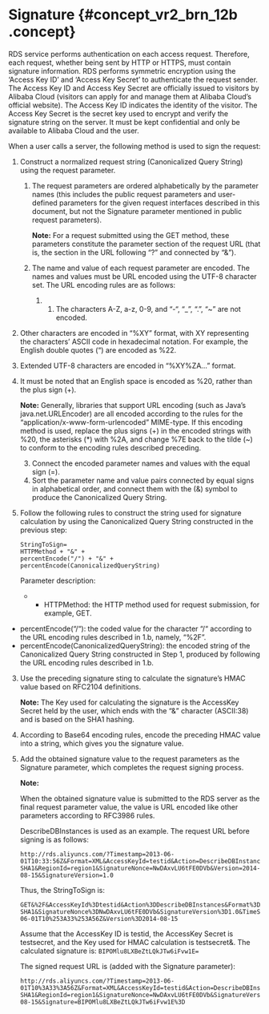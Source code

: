 # Signature {#concept_vr2_brn_12b .concept}

RDS service performs authentication on each access request. Therefore, each request, whether being sent by HTTP or HTTPS, must contain signature information. RDS performs symmetric encryption using the ‘Access Key ID’ and ‘Access Key Secret’ to authenticate the request sender. The Access Key ID and Access Key Secret are officially issued to visitors by Alibaba Cloud \(visitors can apply for and manage them at Alibaba Cloud’s official website\). The Access Key ID indicates the identity of the visitor. The Access Key Secret is the secret key used to encrypt and verify the signature string on the server. It must be kept confidential and only be available to Alibaba Cloud and the user.

When a user calls a server, the following method is used to sign the request:

1.  Construct a normalized request string \(Canonicalized Query String\) using the request parameter.
    1.  The request parameters are ordered alphabetically by the parameter names \(this includes the public request parameters and user-defined parameters for the given request interfaces described in this document, but not the Signature parameter mentioned in public request parameters\).

        **Note:** For a request submitted using the GET method, these parameters constitute the parameter section of the request URL \(that is, the section in the URL following “?” and connected by “&”\).

    2.  The name and value of each request parameter are encoded. The names and values must be URL encoded using the UTF-8 character set. The URL encoding rules are as follows:
        1.  1.  The characters A-Z, a-z, 0-9, and “-“, “\_”, “.”, “~” are not encoded.
2.  Other characters are encoded in “%XY” format, with XY representing the characters’ ASCII code in hexadecimal notation. For example, the English double quotes \(“\) are encoded as %22.
3.  Extended UTF-8 characters are encoded in “%XY%ZA…” format.
4.  It must be noted that an English space is encoded as %20, rather than the plus sign \(+\).

    **Note:** Generally, libraries that support URL encoding \(such as Java’s java.net.URLEncoder\) are all encoded according to the rules for the “application/x-www-form-urlencoded” MIME-type. If this encoding method is used, replace the plus signs \(+\) in the encoded strings with %20, the asterisks \(\*\) with %2A, and change %7E back to the tilde \(~\) to conform to the encoding rules described preceding.

    3.  Connect the encoded parameter names and values with the equal sign \(=\).
    4.  Sort the parameter name and value pairs connected by equal signs in alphabetical order, and connect them with the \(&\) symbol to produce the Canonicalized Query String.
2.  Follow the following rules to construct the string used for signature calculation by using the Canonicalized Query String constructed in the previous step:

    ```
    StringToSign=
    HTTPMethod + "&" +
    percentEncode("/") + "&" +
    percentEncode(CanonicalizedQueryString)
    ```

    Parameter description:

    -   -   HTTPMethod: the HTTP method used for request submission, for example, GET.
-   percentEncode\(“/“\): the coded value for the character “/“ according to the URL encoding rules described in 1.b, namely, “%2F”.
-   percentEncode\(CanonicalizedQueryString\): the encoded string of the Canonicalized Query String constructed in Step 1, produced by following the URL encoding rules described in 1.b.
3.  Use the preceding signature sting to calculate the signature’s HMAC value based on RFC2104 definitions.

    **Note:** The Key used for calculating the signature is the AccessKey Secret held by the user, which ends with the “&” character \(ASCII:38\) and is based on the SHA1 hashing.

4.  According to Base64 encoding rules, encode the preceding HMAC value into a string, which gives you the signature value.
5.  Add the obtained signature value to the request parameters as the Signature parameter, which completes the request signing process.

    **Note:** 

    When the obtained signature value is submitted to the RDS server as the final request parameter value, the value is URL encoded like other parameters according to RFC3986 rules.

    DescribeDBInstances is used as an example. The request URL before signing is as follows:

    ```
    http://rds.aliyuncs.com/?Timestamp=2013-06-01T10:33:56Z&Format=XML&AccessKeyId=testid&Action=DescribeDBInstances&SignatureMethod=HMAC-SHA1&RegionId=region1&SignatureNonce=NwDAxvLU6tFE0DVb&Version=2014-08-15&SignatureVersion=1.0
    ```

    Thus, the StringToSign is:

    ```
    GET&%2F&AccessKeyId%3Dtestid&Action%3DDescribeDBInstances&Format%3DXML&RegionId%3Dregion1&SignatureMethod%3DHMAC-SHA1&SignatureNonce%3DNwDAxvLU6tFE0DVb&SignatureVersion%3D1.0&TimeStamp%3D2013-06-01T10%253A33%253A56Z&Version%3D2014-08-15
    ```

    Assume that the AccessKey ID is testid, the AccessKey Secret is testsecret, and the Key used for HMAC calculation is testsecret&. The calculated signature is: `BIPOMlu8LXBeZtLQkJTw6iFvw1E=`

    The signed request URL is \(added with the Signature parameter\):

    ```
    http://rds.aliyuncs.com/?Timestamp=2013-06-01T10%3A33%3A56Z&Format=XML&AccessKeyId=testid&Action=DescribeDBInstances&SignatureMethod=HMAC-SHA1&RegionId=region1&SignatureNonce=NwDAxvLU6tFE0DVb&SignatureVersion=1.0&Version=2014-08-15&Signature=BIPOMlu8LXBeZtLQkJTw6iFvw1E%3D
    ```


